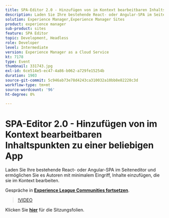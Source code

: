 ```yaml
---
title: SPA-Editor 2.0 - Hinzufügen von im Kontext bearbeitbaren Inhaltspunkten zu einer beliebigen App
description: Laden Sie Ihre bestehende React- oder Angular-SPA im Seiteneditor und ermöglichen Sie es Autoren mit minimalem Eingriff, Inhalte einzufügen, die sie im Kontext bearbeiten. Diese Sitzung wurde im Rahmen des Adobe Developers Live-Inhaltsereignisses durchgeführt.
solution: Experience Manager,Experience Manager Sites
product: experience manager
sub-product: sites
feature: SPA Editor
topic: Development, Headless
role: Developer
level: Intermediate
version: Experience Manager as a Cloud Service
kt: 7178
type: Event
thumbnail: 331743.jpg
exl-id: 6ce514e5-ec47-4a86-b062-a729fe15254b
duration: 1903
source-git-commit: 5c946ab73e78d4243ca310032a10bb8e82228c3d
workflow-type: tm+mt
source-wordcount: '96'
ht-degree: 0%

---
```


# SPA-Editor 2.0 - Hinzufügen von im Kontext bearbeitbaren Inhaltspunkten zu einer beliebigen App

Laden Sie Ihre bestehende React- oder Angular-SPA im Seiteneditor und ermöglichen Sie es Autoren mit minimalem Eingriff, Inhalte einzufügen, die sie im Kontext bearbeiten.

Gespräche in **[Experience League Communities fortsetzen](https://adobe.ly/36Yd3v6)**.

>[!VIDEO](https://video.tv.adobe.com/v/331743/?quality=12&learn=on&hidetitle=true)

Klicken Sie **[hier](/help/adobe-developers-live/assets/spa-editor-2-0.pdf)** für die Sitzungsfolien.
